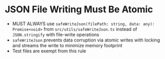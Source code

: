 # JSON File Writing Must Be Atomic

- MUST ALWAYS use `safeWriteJson(filePath: string, data: any): Promise<void>` from `src/utils/safeWriteJson.ts` instead of `JSON.stringify` with file-write operations
- `safeWriteJson` prevents data corruption via atomic writes with locking and streams the write to minimize memory footprint
- Test files are exempt from this rule
